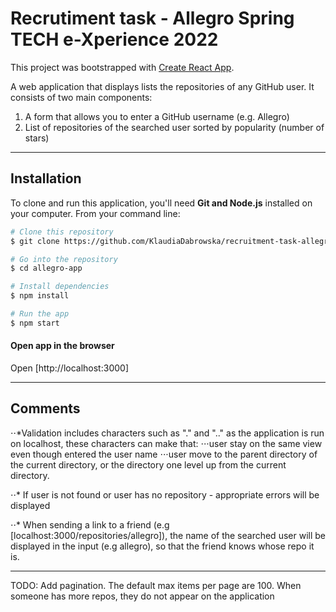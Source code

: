 # Recrutiment task - Allegro Spring TECH e-Xperience 2022

This project was bootstrapped with [Create React App](https://github.com/facebook/create-react-app).

A web application that displays lists the repositories of any GitHub user.
It consists of two main components:

1. A form that allows you to enter a GitHub username (e.g. Allegro)
2. List of repositories of the searched user sorted by popularity (number of
   stars)

---

## Installation

To clone and run this application, you'll need **Git and Node.js** installed on your computer. From your command line:

```sh
# Clone this repository
$ git clone https://github.com/KlaudiaDabrowska/recruitment-task-allegro

# Go into the repository
$ cd allegro-app

# Install dependencies
$ npm install

# Run the app
$ npm start

```

#### Open app in the browser

Open [http://localhost:3000]

---

## Comments

⋅⋅\*Validation includes characters such as "." and ".." as the application is run on localhost, these characters can make that:
⋅⋅⋅user stay on the same view even though entered the user name
⋅⋅⋅user move to the parent directory of the current directory, or the directory one level up from the current directory.

⋅⋅\* If user is not found or user has no repository - appropriate errors will be displayed

⋅⋅\* When sending a link to a friend (e.g [localhost:3000/repositories/allegro]), the name of the searched user will be displayed in the input (e.g allegro), so that the friend knows whose repo it is.

---

TODO: Add pagination. The default max items per page are 100. When someone has more repos, they do not appear on the application
